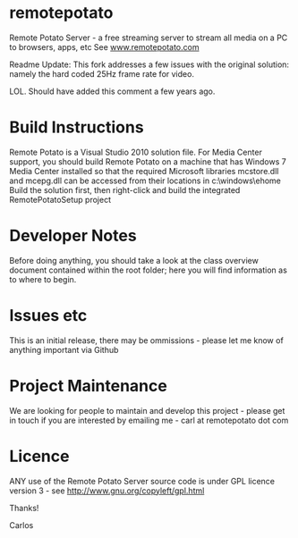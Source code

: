 remotepotato
============
Remote Potato Server - a free streaming server to stream all media on a PC to browsers, apps, etc
See www.remotepotato.com

Readme Update: This fork addresses a few issues with the original solution: namely the hard coded 25Hz frame rate for video. 

LOL. Should have added this comment a few years ago.


Build Instructions
==================
Remote Potato is a Visual Studio 2010 solution file. 
For Media Center support, you should build Remote Potato on a machine that has Windows 7 Media Center installed so that the required Microsoft libraries mcstore.dll and mcepg.dll can be accessed from their locations in c:\windows\ehome
Build the solution first, then right-click and build the integrated RemotePotatoSetup project

Developer Notes
===============
Before doing anything, you should take a look at the class overview document contained within the root folder; here you will find information as to where to begin.

Issues etc
==========
This is an initial release, there may be ommissions - please let me know of anything important via Github

Project Maintenance
===================
We are looking for people to maintain and develop this project - please get in touch if you are interested by emailing me - carl at remotepotato dot com

Licence
=======
ANY use of the Remote Potato Server source code is under GPL licence version 3 - see http://www.gnu.org/copyleft/gpl.html

Thanks!

Carlos

